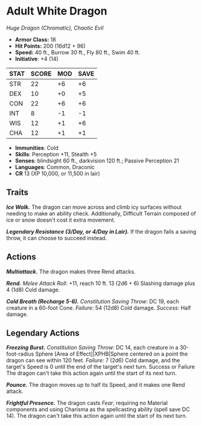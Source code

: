 # Adult White Dragon

*Huge Dragon (Chromatic), Chaotic Evil*

- **Armor Class:** 18
- **Hit Points:** 200 (16d12 + 96)
- **Speed:** 40 ft., Burrow 30 ft., Fly 80 ft., Swim 40 ft.
- **Initiative**: +4 (14)

|STAT|SCORE|MOD|SAVE|
| --- | --- | --- | ---- |
| STR | 22 | +6 | +6 |
| DEX | 10 | +0 | +5 |
| CON | 22 | +6 | +6 |
| INT | 8 | -1 | -1 |
| WIS | 12 | +1 | +6 |
| CHA | 12 | +1 | +1 |

- **Immunities**: Cold
- **Skills**: Perception +11, Stealth +5
- **Senses**: blindsight 60 ft., darkvision 120 ft.; Passive Perception 21
- **Languages**: Common, Draconic
- **CR** 13 (XP 10,000, or 11,500 in lair)

## Traits

***Ice Walk.*** The dragon can move across and climb icy surfaces without needing to make an ability check. Additionally, Difficult Terrain composed of ice or snow doesn't cost it extra movement.

***Legendary Resistance (3/Day, or 4/Day in Lair).*** If the dragon fails a saving throw, it can choose to succeed instead.


## Actions

***Multiattack.*** The dragon makes three Rend attacks.

***Rend.*** *Melee Attack Roll:* +11, reach 10 ft. 13 (2d6 + 6) Slashing damage plus 4 (1d8) Cold damage.

***Cold Breath (Recharge 5-6).*** *Constitution Saving Throw*: DC 19, each creature in a 60-foot Cone. *Failure:*  54 (12d8) Cold damage. *Success:*  Half damage.


## Legendary Actions

***Freezing Burst.*** *Constitution Saving Throw*: DC 14, each creature in a 30-foot-radius Sphere [Area of Effect]|XPHB|Sphere centered on a point the dragon can see within 120 feet. *Failure:*  7 (2d6) Cold damage, and the target's Speed is 0 until the end of the target's next turn. Success or Failure The dragon can't take this action again until the start of its next turn.

***Pounce.*** The dragon moves up to half its Speed, and it makes one Rend attack.

***Frightful Presence.*** The dragon casts *Fear*, requiring no Material components and using Charisma as the spellcasting ability (spell save DC 14). The dragon can't take this action again until the start of its next turn.

